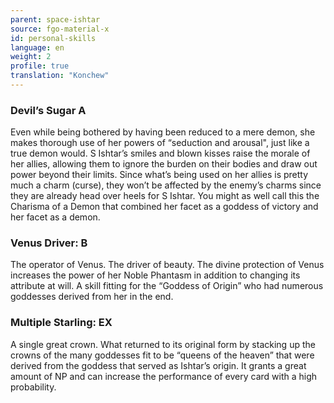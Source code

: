```yaml
---
parent: space-ishtar
source: fgo-material-x
id: personal-skills
language: en
weight: 2
profile: true
translation: "Konchew"
---
```


### Devil’s Sugar A

Even while being bothered by having been reduced to a mere demon, she makes thorough use of her powers of “seduction and arousal", just like a true demon would.
S Ishtar’s smiles and blown kisses raise the morale of her allies, allowing them to ignore the burden on their bodies and draw out power beyond their limits. Since what’s being used on her allies is pretty much a charm (curse), they won’t be affected by the enemy’s charms since they are already head over heels for S Ishtar.
You might as well call this the Charisma of a Demon that combined her facet as a goddess of victory and her facet as a demon.
 
### Venus Driver: B

The operator of Venus. The driver of beauty.
The divine protection of Venus increases the power of her Noble Phantasm in addition to changing its attribute at will. A skill fitting for the “Goddess of Origin” who had numerous goddesses derived from her in the end.
 
### Multiple Starling: EX

A single great crown.
What returned to its original form by stacking up the crowns of the many goddesses fit to be “queens of the heaven” that were derived from the goddess that served as Ishtar’s origin.
It grants a great amount of NP and can increase the performance of every card with a high probability.
